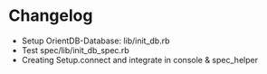 # Changelog

* Setup OrientDB-Database:  lib/init_db.rb
* Test  spec/lib/init_db_spec.rb
* Creating Setup.connect and integrate in console & spec_helper
